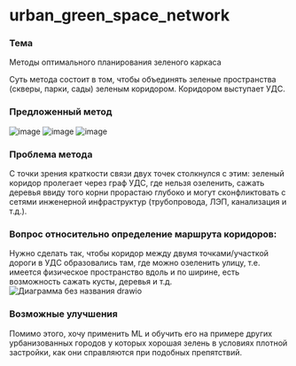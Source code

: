 # urban_green_space_network

### Тема 
Методы оптимального планирования зеленого каркаса

Суть метода состоит в том, чтобы объединять зеленые пространства (скверы, парки, сады) зеленым коридором.
Коридором выступает УДС. 
### Предложенный метод
![image](https://user-images.githubusercontent.com/113199314/199528977-e699e223-bb5e-4978-9169-c51edf6576a8.png)
![image](https://user-images.githubusercontent.com/113199314/199529400-2df60772-60bf-4be2-b173-753f2cd30252.png)
![image](https://user-images.githubusercontent.com/113199314/200620243-da2aea26-255a-4a66-8cfb-ac300ba1c8b7.png)

### Проблема метода
С точки зрения краткости связи двух точек столкнулся с этим: зеленый коридор пролегает через граф УДС, где нельзя озеленить, сажать деревья ввиду того корни прорастаю глубоко и могут сконфликтовать с сетями инженерной инфраструктур (трубопровода, ЛЭП, канализация и т.д.).
### Вопрос относительно определение маршрута коридоров:
Нужно сделать так, чтобы коридор между двумя точками/участкой дороги в УДС образовались там, где можно озеленить улицу, т.е. имеется  физическое пространство вдоль и по ширине, есть возможность сажать кусты, деревья и т.д. 
![Диаграмма без названия drawio](https://user-images.githubusercontent.com/113199314/199532156-2e81d798-e883-4f87-a114-e6cc59b4314e.png)
### Возможные улучшения
Помимо этого, хочу применить ML и обучить его на примере других урбанизованных городов у которых хорошая зелень в условиях плотной застройки, как они справляются при подобных препятствий.
